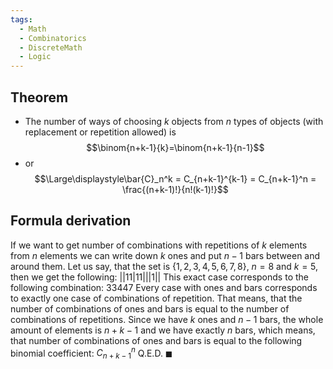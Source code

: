```yaml
---
tags:
  - Math
  - Combinatorics
  - DiscreteMath
  - Logic
---
```

## Theorem
- The number of ways of choosing $k$ objects from $n$ types of objects (with replacement or repetition allowed) is $$\binom{n+k-1}{k}=\binom{n+k-1}{n-1}$$
- or
$$\Large\displaystyle\bar{C}_n^k = C_{n+k-1}^{k-1} = C_{n+k-1}^n = \frac{(n+k-1)!}{n!(k-1)!}$$
## Formula derivation
If we want to get number of combinations with repetitions of $k$ elements from $n$ elements we can write down $k$ ones and put $n-1$ bars between and around them. Let us say, that the set is $\{1,2,3,4,5,6,7,8\}$, $n = 8$ and $k = 5$, then we get the following: $||11|11|||1||$
This exact case corresponds to the following combination: $33447$
Every case with ones and bars corresponds to exactly one case of combinations of repetition. That means, that the number of combinations of ones and bars is equal to the number of combinations of repetitions. Since we have $k$ ones and $n - 1$ bars, the whole amount of elements is $n + k - 1$ and we have exactly $n$ bars, which means, that number of combinations of ones and bars is equal to the following binomial coefficient: $C_{n + k - 1}^n$ Q.E.D. $\blacksquare$